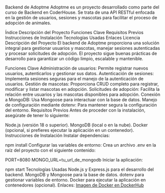 Backend de Adoptme
Adoptme es un proyecto desarrollado como parte del curso de Backend en CoderHouse. Se trata de una API RESTful enfocada en la gestión de usuarios, sesiones y mascotas para facilitar el proceso de adopción de animales.

Índice
Descripción del Proyecto
Funciones Clave
Requisitos Previos
Instrucciones de Instalación
Tecnologías Usadas
Enlaces
Licencia
Descripción del Proyecto
El backend de Adoptme proporciona una solución integral para gestionar usuarios y mascotas, manejar sesiones autenticadas y procesar solicitudes de adopción. El proyecto sigue buenas prácticas de desarrollo para garantizar un código limpio, escalable y mantenible.

Funciones Clave
Administración de usuarios: Permite registrar nuevos usuarios, autenticarlos y gestionar sus datos.
Autenticación de sesiones: Implementa sesiones seguras para el manejo de la autenticación de usuarios.
Gestión de mascotas: Proporciona CRUD completo para registrar, modificar y listar mascotas en adopción.
Solicitudes de adopción: Facilita la relación entre usuarios y las mascotas disponibles para adopción.
Conexión a MongoDB: Usa Mongoose para interactuar con la base de datos.
Manejo de configuración mediante dotenv: Para mantener segura la configuración del entorno.
Requisitos Previos
Antes de proceder con la instalación, asegúrate de tener lo siguiente:

Node.js (versión 18 o superior).
MongoDB (local o en la nube).
Docker (opcional, si prefieres ejecutar la aplicación en un contenedor).
Instrucciones de Instalación
Instalar dependencias:

npm install
Configurar las variables de entorno:
Crea un archivo .env en la raíz del proyecto con el siguiente contenido:

PORT=8080
MONGO_URL=tu_url_de_mongodb
Iniciar la aplicación:

npm start
Tecnologías Usadas
Node.js y Express.js para el desarrollo del backend.
MongoDB y Mongoose para la base de datos.
dotenv para gestionar variables de entorno.
Docker para ejecutar la aplicación en contenedores (opcional).
Enlaces:
[Imagen de Docker en DockerHub](https://hub.docker.com/repository/docker/erusiani/adoptme/general)